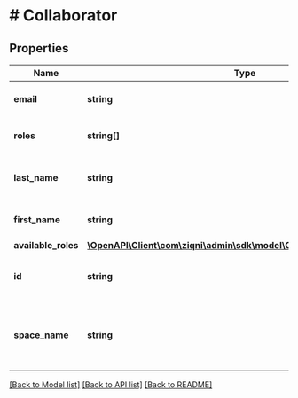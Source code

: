 # # Collaborator

## Properties

Name | Type | Description | Notes
------------ | ------------- | ------------- | -------------
**email** | **string** | The email of the user to log in |
**roles** | **string[]** | The access role of an individual | [optional]
**last_name** | **string** | The Surname of an individual | [optional]
**first_name** | **string** | The Name of an individual | [optional]
**available_roles** | [**\OpenAPI\Client\com\ziqni\admin\sdk\model\CollaboratorRolesAvailable**](CollaboratorRolesAvailable.md) |  | [optional]
**id** | **string** | A unique system generated identifier | [optional]
**space_name** | **string** | This is the space name which is linked to the account | [optional]

[[Back to Model list]](../../README.md#models) [[Back to API list]](../../README.md#endpoints) [[Back to README]](../../README.md)
